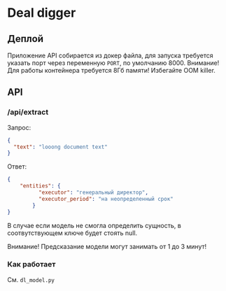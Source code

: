 # Deal digger

## Деплой

Приложение API собирается из докер файла, для запуска требуется указать
порт через переменную `PORT`, по умолчанию 8000. Внимание! Для работы контейнера требуется 8Гб памяти!
 Избегайте OOM killer.

## API

### /api/extract

Запрос:

```json
{
  "text": "looong document text"
}
```

Ответ: 

```json
{
    "entities": {
          "executor": "генеральный директор",
          "executor_period": "на неопределенный срок"
        }
}
```

В случае если модель не смогла определить сущность, в соотвутствующем ключе будет стоять null.


Внимание! Предсказание модели могут занимать от 1 до 3 минут!


### Как работает

См. `dl_model.py`